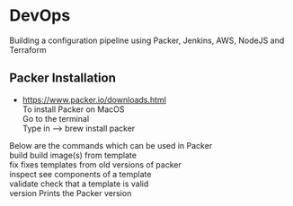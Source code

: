 # DevOps
Building a configuration pipeline using Packer, Jenkins, AWS, NodeJS and Terraform

Packer Installation
----
*   https://www.packer.io/downloads.html    
To install Packer on MacOS   
Go to the terminal   
Type in --> brew install packer 

Below are the commands which can be used in Packer       
    build       build image(s) from template       
    fix         fixes templates from old versions of packer    
    inspect     see components of a template       
    validate    check that a template is valid       
    version     Prints the Packer version          
